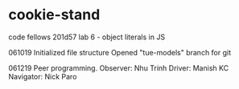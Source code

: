 # cookie-stand
code fellows 201d57 lab 6 - object literals in JS

061019
Initialized file structure
Opened "tue-models" branch for git

061219
Peer programming.
Observer: Nhu Trinh
Driver: Manish KC
Navigator: Nick Paro
